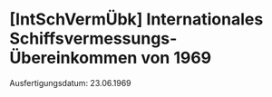 # [IntSchVermÜbk] Internationales Schiffsvermessungs-Übereinkommen von 1969

Ausfertigungsdatum: 23.06.1969

 